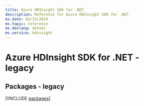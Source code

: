 ```yaml
---
title: Azure HDInsight SDK for .NET
description: Reference for Azure HDInsight SDK for .NET
ms.date: 02/15/2024
ms.topic: reference
ms.devlang: dotnet
ms.service: hdinsight
---
```

# Azure HDInsight SDK for .NET - legacy
## Packages - legacy
[!INCLUDE [packages](hdinsight-index.md)]